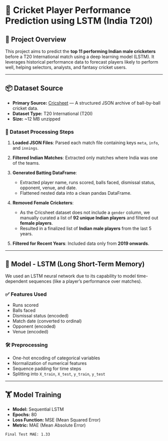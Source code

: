 # 🏏 Cricket Player Performance Prediction using LSTM (India T20I)

## 📁 Project Overview

This project aims to predict the **top 11 performing Indian male cricketers** before a T20 International match using a deep learning model (LSTM). It leverages historical performance data to forecast players likely to perform well, helping selectors, analysts, and fantasy cricket users.

---

## 📦 Dataset Source

- **Primary Source:** [Cricsheet](https://cricsheet.org/) — A structured JSON archive of ball-by-ball cricket data.
- **Dataset Type:** T20 International (T20I)
- **Size:** ~12 MB unzipped

### 🧹 Dataset Processing Steps

1. **Loaded JSON Files**: Parsed each match file containing keys `meta`, `info`, and `innings`.
2. **Filtered Indian Matches**: Extracted only matches where India was one of the teams.
3. **Generated Batting DataFrame**:
   - Extracted player name, runs scored, balls faced, dismissal status, opponent, venue, and date.
   - Flattened nested data into a clean pandas DataFrame.

4. **Removed Female Cricketers**:
   - As the Cricsheet dataset does not include a `gender` column, we manually curated a list of **92 unique Indian players** and filtered out **female players**.
   - Resulted in a finalized list of **Indian male players** from the last 5 years.

5. **Filtered for Recent Years**: Included data only from **2019 onwards**.

---

## 🧠 Model - LSTM (Long Short-Term Memory)

We used an LSTM neural network due to its capability to model time-dependent sequences (like a player’s performance over matches).

### ✅ Features Used
- Runs scored
- Balls faced
- Dismissal status (encoded)
- Match date (converted to ordinal)
- Opponent (encoded)
- Venue (encoded)

### 🛠️ Preprocessing
- One-hot encoding of categorical variables
- Normalization of numerical features
- Sequence padding for time steps
- Splitting into `X_train`, `X_test`, `y_train`, `y_test`

---

## 🏋️ Model Training

- **Model:** Sequential LSTM
- **Epochs:** 80
- **Loss Function:** MSE (Mean Squared Error)
- **Metric:** MAE (Mean Absolute Error)

```plaintext
Final Test MAE: 1.33
